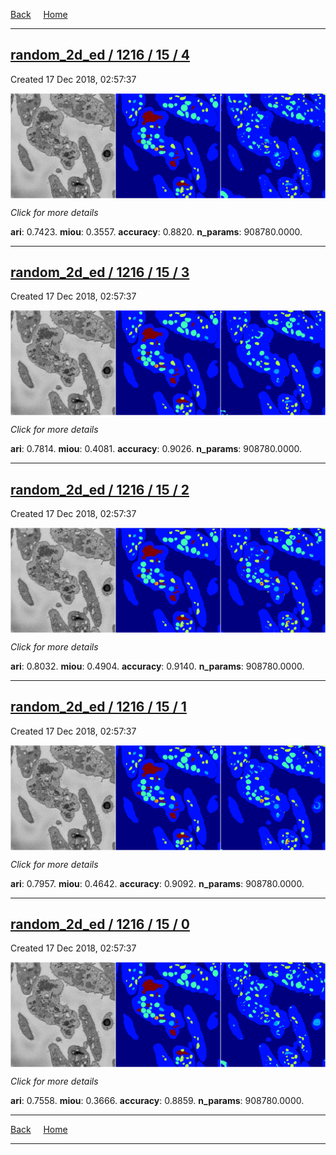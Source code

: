 
[Back](..)&nbsp;&nbsp;&nbsp;&nbsp;&nbsp;[Home](https://leapmanlab.github.io/snapshots)

---

<div class="summary"><a href="4"><h2>random_2d_ed / 1216 / 15 / 4</h2></a><p>Created 17 Dec 2018, 02:57:37
</p><a href="4"><img src="4/media/summary.png" align="center"></a><p>
<i>Click for more details</i>
</p></div>

**ari**: 0.7423. **miou**: 0.3557. **accuracy**: 0.8820. **n_params**: 908780.0000. 

---

<div class="summary"><a href="3"><h2>random_2d_ed / 1216 / 15 / 3</h2></a><p>Created 17 Dec 2018, 02:57:37
</p><a href="3"><img src="3/media/summary.png" align="center"></a><p>
<i>Click for more details</i>
</p></div>

**ari**: 0.7814. **miou**: 0.4081. **accuracy**: 0.9026. **n_params**: 908780.0000. 

---

<div class="summary"><a href="2"><h2>random_2d_ed / 1216 / 15 / 2</h2></a><p>Created 17 Dec 2018, 02:57:37
</p><a href="2"><img src="2/media/summary.png" align="center"></a><p>
<i>Click for more details</i>
</p></div>

**ari**: 0.8032. **miou**: 0.4904. **accuracy**: 0.9140. **n_params**: 908780.0000. 

---

<div class="summary"><a href="1"><h2>random_2d_ed / 1216 / 15 / 1</h2></a><p>Created 17 Dec 2018, 02:57:37
</p><a href="1"><img src="1/media/summary.png" align="center"></a><p>
<i>Click for more details</i>
</p></div>

**ari**: 0.7957. **miou**: 0.4642. **accuracy**: 0.9092. **n_params**: 908780.0000. 

---

<div class="summary"><a href="0"><h2>random_2d_ed / 1216 / 15 / 0</h2></a><p>Created 17 Dec 2018, 02:57:37
</p><a href="0"><img src="0/media/summary.png" align="center"></a><p>
<i>Click for more details</i>
</p></div>

**ari**: 0.7558. **miou**: 0.3666. **accuracy**: 0.8859. **n_params**: 908780.0000. 

---

[Back](..)&nbsp;&nbsp;&nbsp;&nbsp;&nbsp;[Home](https://leapmanlab.github.io/snapshots)

---
